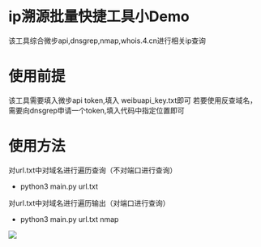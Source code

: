 # ip溯源批量快捷工具小Demo
该工具综合微步api,dnsgrep,nmap,whois.4.cn进行相关ip查询
# 使用前提
该工具需要填入微步api token,填入 weibuapi_key.txt即可
若要使用反查域名，需要向dnsgrep申请一个token,填入代码中指定位置即可

# 使用方法
对url.txt中对域名进行遍历查询（不对端口进行查询）
- python3 main.py url.txt

对url.txt中对域名进行遍历输出（对端口进行查询）
- python3 main.py url.txt nmap

![](./images/1.png)


